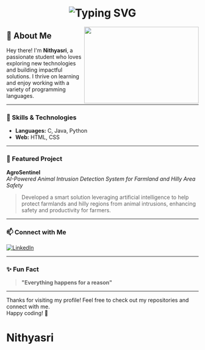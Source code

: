 <h1 align="center">
  <img src="https://readme-typing-svg.demolab.com?font=Fira+Code&size=25&pause=1000&center=true&vCenter=true&color=FF69B4&width=435&lines=Hi+there%2C+I'm+Nithyari+%F0%9F%92%8C;Student+%7C+Tech+Explorer" alt="Typing SVG" />
</h1>

<img align="right" width="300" height="200" src="https://media.giphy.com/media/L8K62iTDkzGX6/giphy.gif">

## 👋 About Me

Hey there! I'm **Nithyasri**, a passionate student who loves exploring new technologies and building impactful solutions. I thrive on learning and enjoy working with a variety of programming languages.

---

### 🚀 Skills & Technologies
- **Languages:** C, Java, Python
- **Web:** HTML, CSS

---

### 🌟 Featured Project

**AgroSentinel**  
*AI-Powered Animal Intrusion Detection System for Farmland and Hilly Area Safety*

> Developed a smart solution leveraging artificial intelligence to help protect farmlands and hilly regions from animal intrusions, enhancing safety and productivity for farmers.

---

### 📫 Connect with Me

[![LinkedIn](https://img.shields.io/badge/LinkedIn-blue?logo=linkedin&logoColor=white)](https://www.linkedin.com/in/nithya-sri-1715b2293/)

---

### ✨ Fun Fact

> **"Everything happens for a reason"**

---

Thanks for visiting my profile! Feel free to check out my repositories and connect with me.  
Happy coding! 🚀
# Nithyasri
